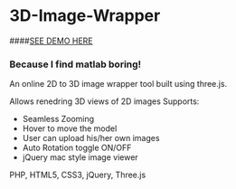 # 3D-Image-Wrapper

####[SEE DEMO HERE ](http://imagesimulator.webege.com/globe.php "http://imagesimulator.webege.com/globe.php") 


### Because I find matlab boring!

An online 2D to 3D image wrapper tool built using three.js.

Allows renedring 3D views of 2D images
Supports:

* Seamless Zooming
* Hover to move the model
* User can upload his/her own images
* Auto Rotation toggle ON/OFF
* jQuery mac style image viewer

PHP, HTML5, CSS3, jQuery, Three.js


